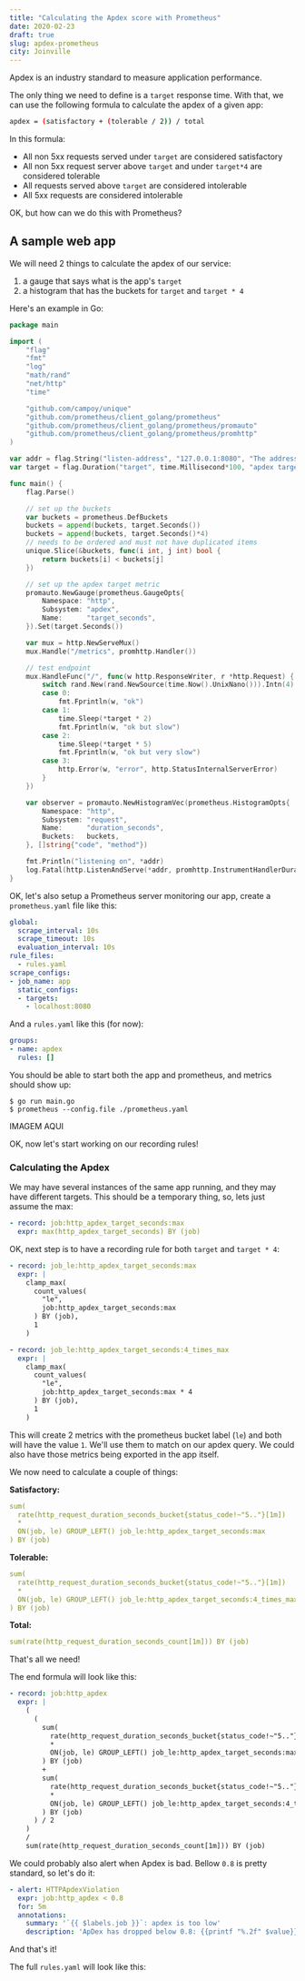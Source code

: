 ```yaml
---
title: "Calculating the Apdex score with Prometheus"
date: 2020-02-23
draft: true
slug: apdex-prometheus
city: Joinville
---
```


Apdex is an industry standard to measure application performance.

<!--more-->

The only thing we need to define is a `target` response time. With that, we can use the following formula to calculate the apdex of a given app:

```bash
apdex = (satisfactory + (tolerable / 2)) / total
```

In this formula:

- All non 5xx requests served under `target` are considered satisfactory
- All non 5xx request server above `target` and under `target*4` are considered tolerable
- All requests served above `target` are considered intolerable
- All 5xx requests are considered intolerable

OK, but how can we do this with Prometheus?

## A sample web app

We will need 2 things to calculate the apdex of our service:

1. a gauge that says what is the app's `target`
2. a histogram that has the buckets for `target` and `target * 4`

Here's an example in Go:

```go
package main

import (
	"flag"
	"fmt"
	"log"
	"math/rand"
	"net/http"
	"time"

	"github.com/campoy/unique"
	"github.com/prometheus/client_golang/prometheus"
	"github.com/prometheus/client_golang/prometheus/promauto"
	"github.com/prometheus/client_golang/prometheus/promhttp"
)

var addr = flag.String("listen-address", "127.0.0.1:8080", "The address to listen on for HTTP requests.")
var target = flag.Duration("target", time.Millisecond*100, "apdex target response time")

func main() {
	flag.Parse()

	// set up the buckets
	var buckets = prometheus.DefBuckets
	buckets = append(buckets, target.Seconds())
	buckets = append(buckets, target.Seconds()*4)
	// needs to be ordered and must not have duplicated items
	unique.Slice(&buckets, func(i int, j int) bool {
		return buckets[i] < buckets[j]
	})

	// set up the apdex target metric
	promauto.NewGauge(prometheus.GaugeOpts{
		Namespace: "http",
		Subsystem: "apdex",
		Name:      "target_seconds",
	}).Set(target.Seconds())

	var mux = http.NewServeMux()
	mux.Handle("/metrics", promhttp.Handler())

	// test endpoint
	mux.HandleFunc("/", func(w http.ResponseWriter, r *http.Request) {
		switch rand.New(rand.NewSource(time.Now().UnixNano())).Intn(4) {
		case 0:
			fmt.Fprintln(w, "ok")
		case 1:
			time.Sleep(*target * 2)
			fmt.Fprintln(w, "ok but slow")
		case 2:
			time.Sleep(*target * 5)
			fmt.Fprintln(w, "ok but very slow")
		case 3:
			http.Error(w, "error", http.StatusInternalServerError)
		}
	})

	var observer = promauto.NewHistogramVec(prometheus.HistogramOpts{
		Namespace: "http",
		Subsystem: "request",
		Name:      "duration_seconds",
		Buckets:   buckets,
	}, []string{"code", "method"})

	fmt.Println("listening on", *addr)
	log.Fatal(http.ListenAndServe(*addr, promhttp.InstrumentHandlerDuration(observer, mux)))
}
```

OK, let's also setup a Prometheus server monitoring our app, create a `prometheus.yaml` file like this:

```yaml
global:
  scrape_interval: 10s
  scrape_timeout: 10s
  evaluation_interval: 10s
rule_files:
  - rules.yaml
scrape_configs:
- job_name: app
  static_configs:
  - targets:
    - localhost:8080
```

And a `rules.yaml` like this (for now):

```yaml
groups:
- name: apdex
  rules: []
```

You should be able to start both the app and prometheus, and metrics should show up:

```shell
$ go run main.go
$ prometheus --config.file ./prometheus.yaml
```

IMAGEM AQUI

OK, now let's start working on our recording rules!

### Calculating the Apdex

We may have several instances of the same app running, and they may have different targets. This should be a temporary thing, so, lets just assume the max:

```yaml
- record: job:http_apdex_target_seconds:max
  expr: max(http_apdex_target_seconds) BY (job)
```

OK, next step is to have a recording rule for both `target` and `target * 4`:

```yaml
- record: job_le:http_apdex_target_seconds:max
  expr: |
    clamp_max(
      count_values(
        "le",
        job:http_apdex_target_seconds:max
      ) BY (job),
      1
    )

- record: job_le:http_apdex_target_seconds:4_times_max
  expr: |
    clamp_max(
      count_values(
        "le",
        job:http_apdex_target_seconds:max * 4
      ) BY (job),
      1
    )
```

This will create 2 metrics with the prometheus bucket label (`le`) and both will have the value `1`. We'll use them to match on our apdex query. We could also have those metrics being exported in the app itself.

We now need to calculate a couple of things:

**Satisfactory:**

```yaml
sum(
  rate(http_request_duration_seconds_bucket{status_code!~"5.."}[1m])
  *
  ON(job, le) GROUP_LEFT() job_le:http_apdex_target_seconds:max
) BY (job)
```

**Tolerable:**

```yaml
sum(
  rate(http_request_duration_seconds_bucket{status_code!~"5.."}[1m])
  *
  ON(job, le) GROUP_LEFT() job_le:http_apdex_target_seconds:4_times_max
) BY (job)
```

**Total:**

```yaml
sum(rate(http_request_duration_seconds_count[1m])) BY (job)
```

That's all we need!

The end formula will look like this:

```yaml
- record: job:http_apdex
  expr: |
    (
      (
        sum(
          rate(http_request_duration_seconds_bucket{status_code!~"5.."}[1m])
          *
          ON(job, le) GROUP_LEFT() job_le:http_apdex_target_seconds:max
        ) BY (job)
        +
        sum(
          rate(http_request_duration_seconds_bucket{status_code!~"5.."}[1m])
          *
          ON(job, le) GROUP_LEFT() job_le:http_apdex_target_seconds:4_times_max
        ) BY (job)
      ) / 2
    )
    /
    sum(rate(http_request_duration_seconds_count[1m])) BY (job)
```

We could probably also alert when Apdex is bad. Bellow `0.8` is pretty standard, so let's do it:

```yaml
- alert: HTTPApdexViolation
  expr: job:http_apdex < 0.8
  for: 5m
  annotations:
    summary: '`{{ $labels.job }}`: apdex is too low'
    description: 'ApDex has dropped below 0.8: {{printf "%.2f" $value}}'
```

And that's it!

The full `rules.yaml` will look like this:

```yaml

```
